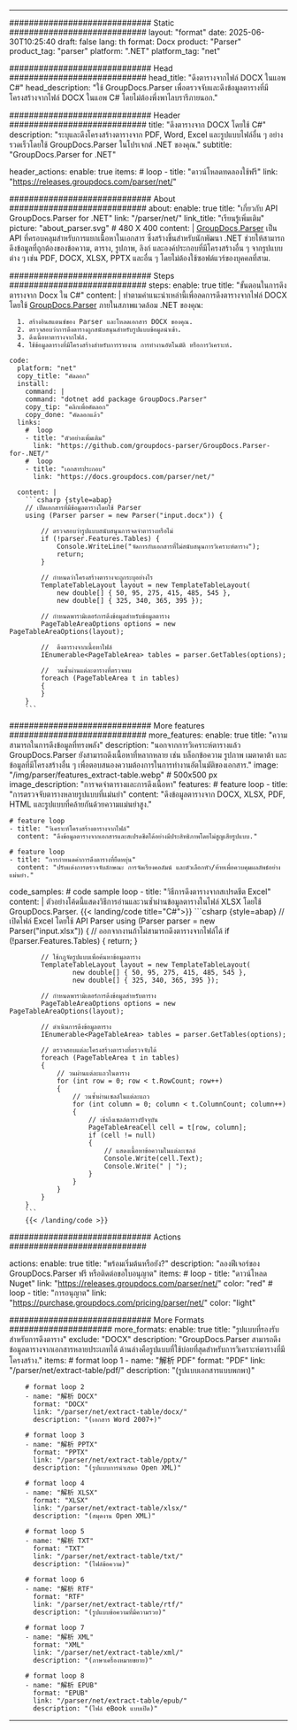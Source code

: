 


---
############################# Static ############################
layout: "format"
date:  2025-06-30T10:25:40
draft: false
lang: th
format: Docx
product: "Parser"
product_tag: "parser"
platform: ".NET"
platform_tag: "net"

############################# Head ############################
head_title: "ดึงตารางจากไฟล์ DOCX ในแอพ C#"
head_description: "ใช้ GroupDocs.Parser เพื่อตรวจจับและดึงข้อมูลตารางที่มีโครงสร้างจากไฟล์ DOCX ในแอพ C# โดยไม่ต้องพึ่งพาไลบรารีภายนอก."

############################# Header ############################
title: "ดึงตารางจาก DOCX โดยใช้ C#" 
description: "ระบุและดึงโครงสร้างตารางจาก PDF, Word, Excel และรูปแบบไฟล์อื่น ๆ อย่างรวดเร็วโดยใช้ GroupDocs.Parser ในโปรเจกต์ .NET ของคุณ."
subtitle: "GroupDocs.Parser for .NET" 

header_actions:
  enable: true
  items:
    #  loop
    - title: "ดาวน์โหลดทดลองใช้ฟรี"
      link: "https://releases.groupdocs.com/parser/net/"
      
############################# About ############################
about:
    enable: true
    title: "เกี่ยวกับ API GroupDocs.Parser for .NET"
    link: "/parser/net/"
    link_title: "เรียนรู้เพิ่มเติม"
    picture: "about_parser.svg" # 480 X 400
    content: |
       [GroupDocs.Parser](/parser/net/) เป็น API ที่ครอบคลุมสำหรับการแยกเนื้อหาในเอกสาร ซึ่งสร้างขึ้นสำหรับนักพัฒนา .NET ช่วยให้สามารถดึงข้อมูลที่ถูกต้องของข้อความ, ตาราง, รูปภาพ, ลิงก์ และองค์ประกอบที่มีโครงสร้างอื่น ๆ จากรูปแบบต่าง ๆ เช่น PDF, DOCX, XLSX, PPTX และอื่น ๆ โดยไม่ต้องใช้ซอฟต์แวร์ของบุคคลที่สาม.

############################# Steps ############################
steps:
    enable: true
    title: "ขั้นตอนในการดึงตารางจาก Docx ใน C#"
    content: |
      ทำตามคำแนะนำเหล่านี้เพื่อลดการดึงตารางจากไฟล์ DOCX โดยใช้ [GroupDocs.Parser](/parser/net/) ภายในสภาพแวดล้อม .NET ของคุณ:
      
      1. สร้างอินสแตนซ์ของ Parser และโหลดเอกสาร DOCX ของคุณ.
      2. ตรวจสอบว่าการดึงตารางถูกสนับสนุนสำหรับรูปแบบข้อมูลนำเข้า.
      3. ดึงเนื้อหาตารางจากไฟล์.
      4. ใช้ข้อมูลตารางที่มีโครงสร้างสำหรับการรายงาน การทำงานอัตโนมัติ หรือการวิเคราะห์.
   
    code:
      platform: "net"
      copy_title: "คัดลอก"
      install:
        command: |
        command: "dotnet add package GroupDocs.Parser"
        copy_tip: "คลิกเพื่อคัดลอก"
        copy_done: "คัดลอกแล้ว"
      links:
        #  loop
        - title: "ตัวอย่างเพิ่มเติม"
          link: "https://github.com/groupdocs-parser/GroupDocs.Parser-for-.NET/"
        #  loop
        - title: "เอกสารประกอบ"
          link: "https://docs.groupdocs.com/parser/net/"
          
      content: |
        ```csharp {style=abap}
        // เปิดเอกสารที่มีข้อมูลตารางโดยใช้ Parser
        using (Parser parser = new Parser("input.docx")) {

            // ตรวจสอบว่ารูปแบบสนับสนุนการจดจำตารางหรือไม่
            if (!parser.Features.Tables) {
                Console.WriteLine("จัดการกับเอกสารที่ไม่สนับสนุนการวิเคราะห์ตาราง");
                return;
            }

            // กำหนดว่าโครงสร้างตารางจะถูกระบุอย่างไร
            TemplateTableLayout layout = new TemplateTableLayout(
                new double[] { 50, 95, 275, 415, 485, 545 },
                new double[] { 325, 340, 365, 395 });

            // กำหนดพารามิเตอร์การดึงข้อมูลสำหรับข้อมูลตาราง
            PageTableAreaOptions options = new PageTableAreaOptions(layout);

            //  ดึงตารางจากเนื้อหาไฟล์
            IEnumerable<PageTableArea> tables = parser.GetTables(options);

            //  วนซ้ำผ่านแต่ละตารางที่ตรวจพบ
            foreach (PageTableArea t in tables)
            {
            }
        }
        ```  

############################# More features ############################
more_features:
  enable: true
  title: "ความสามารถในการดึงข้อมูลที่ทรงพลัง"
  description: "นอกจากการวิเคราะห์ตารางแล้ว GroupDocs.Parser ยังสามารถดึงเนื้อหาที่หลากหลาย เช่น บล็อกข้อความ รูปภาพ เมตาดาต้า และข้อมูลที่มีโครงสร้างอื่น ๆ เพื่อตอบสนองความต้องการในการทำงานอัตโนมัติของเอกสาร."
  image: "/img/parser/features_extract-table.webp" # 500x500 px
  image_description: "การจดจำตารางและการดึงเนื้อหา"
  features:
    # feature loop
    - title: "การตรวจจับตารางหลายรูปแบบที่แม่นยำ"
      content: "ดึงข้อมูลตารางจาก DOCX, XLSX, PDF, HTML และรูปแบบที่คล้ายกันด้วยความแม่นยำสูง."

    # feature loop
    - title: "วิเคราะห์โครงสร้างตารางจากไฟล์"
      content: "ดึงข้อมูลตารางจากเอกสารและสเปรดชีตได้อย่างมีประสิทธิภาพโดยไม่สูญเสียรูปแบบ."

    # feature loop
    - title: "การกำหนดค่าการดึงตารางที่ยืดหยุ่น"
      content: "ปรับแต่งการตรวจจับลักษณะ การจัดเรียงคอลัมน์ และตัวเลือกหัว/ท้ายเพื่อควบคุมผลลัพธ์อย่างแม่นยำ."
      
  code_samples:
    # code sample loop
    - title: "วิธีการดึงตารางจากสเปรดชีต Excel"
      content: |
        ตัวอย่างโค้ดนี้แสดงวิธีการอ่านและวนซ้ำผ่านข้อมูลตารางในไฟล์ XLSX โดยใช้ GroupDocs.Parser.
        {{< landing/code title="C#">}}
        ```csharp {style=abap}
        //  เปิดไฟล์ Excel โดยใช้ API Parser
        using (Parser parser = new Parser("input.xlsx"))
        {
            // ออกจากงานถ้าไม่สามารถดึงตารางจากไฟล์ได้
            if (!parser.Features.Tables)
            {
                return;
            }

            // ใช้กฎจัดรูปแบบเพื่อค้นหาข้อมูลตาราง
            TemplateTableLayout layout = new TemplateTableLayout(
                    new double[] { 50, 95, 275, 415, 485, 545 },
                    new double[] { 325, 340, 365, 395 });

            // กำหนดพารามิเตอร์การดึงข้อมูลสำหรับตาราง
            PageTableAreaOptions options = new PageTableAreaOptions(layout);

            // ดำเนินการดึงข้อมูลตาราง
            IEnumerable<PageTableArea> tables = parser.GetTables(options);

            // ตรวจสอบแต่ละโครงสร้างตารางที่ตรวจจับได้
            foreach (PageTableArea t in tables)
            {
                // วนผ่านแต่ละแถวในตาราง
                for (int row = 0; row < t.RowCount; row++)
                {
                    // วนซ้ำผ่านเซลล์ในแต่ละแถว
                    for (int column = 0; column < t.ColumnCount; column++)
                    {
                        // เข้าถึงเซลล์ตารางปัจจุบัน
                        PageTableAreaCell cell = t[row, column];
                        if (cell != null)
                        {
                            // แสดงเนื้อหาข้อความในแต่ละเซลล์
                            Console.Write(cell.Text);
                            Console.Write(" | ");
                        }
                    }
                }
            }
        }
        ```
        {{< /landing/code >}}


############################# Actions ############################

actions:
  enable: true
  title: "พร้อมเริ่มต้นหรือยัง?"
  description: "ลองฟีเจอร์ของ GroupDocs.Parser ฟรี หรือติดต่อขอใบอนุญาต"
  items:
    #  loop
    - title: "ดาวน์โหลด Nuget"
      link: "https://releases.groupdocs.com/parser/net/"
      color: "red"
        #  loop
    - title: "การอนุญาต"
      link: "https://purchase.groupdocs.com/pricing/parser/net/"
      color: "light"


############################# More Formats #####################
more_formats:
    enable: true
    title: "รูปแบบที่รองรับสำหรับการดึงตาราง"
    exclude: "DOCX"
    description: "GroupDocs.Parser สามารถดึงข้อมูลตารางจากเอกสารหลายประเภทได้ ด้านล่างคือรูปแบบที่ใช้บ่อยที่สุดสำหรับการวิเคราะห์ตารางที่มีโครงสร้าง."
    items: 
        # format loop 1
        - name: "解析 PDF"
          format: "PDF"
          link: "/parser/net/extract-table/pdf/"
          description: "(รูปแบบเอกสารแบบพกพา)"
          
        # format loop 2
        - name: "解析 DOCX"
          format: "DOCX"
          link: "/parser/net/extract-table/docx/"
          description: "(เอกสาร Word 2007+)"
          
        # format loop 3
        - name: "解析 PPTX"
          format: "PPTX"
          link: "/parser/net/extract-table/pptx/"
          description: "(รูปแบบการนำเสนอ Open XML)"
          
        # format loop 4
        - name: "解析 XLSX"
          format: "XLSX"
          link: "/parser/net/extract-table/xlsx/"
          description: "(สมุดงาน Open XML)"
          
        # format loop 5
        - name: "解析 TXT"
          format: "TXT"
          link: "/parser/net/extract-table/txt/"
          description: "(ไฟล์ข้อความ)"
          
        # format loop 6
        - name: "解析 RTF"
          format: "RTF"
          link: "/parser/net/extract-table/rtf/"
          description: "(รูปแบบข้อความที่มีความรวย)"
          
        # format loop 7
        - name: "解析 XML"
          format: "XML"
          link: "/parser/net/extract-table/xml/"
          description: "(ภาษาเครื่องหมายขยาย)"
          
        # format loop 8
        - name: "解析 EPUB"
          format: "EPUB"
          link: "/parser/net/extract-table/epub/"
          description: "(ไฟล์ eBook แบบเปิด)"
         
          

---
